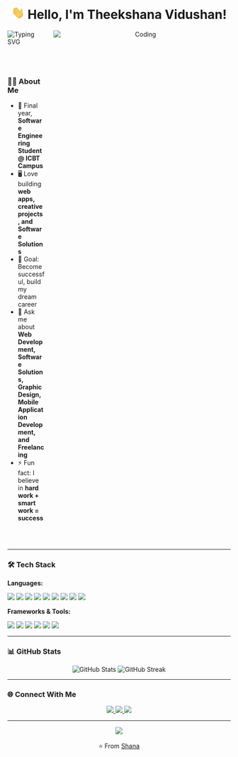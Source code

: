 <div align="center">

# <img src="https://raw.githubusercontent.com/ABSphreak/ABSphreak/master/gifs/Hi.gif" width="30px"> Hello, I'm Theekshana Vidushan!
 
</div>

<div align="center">
  
<img align="right" alt="Coding" width="400" src="https://user-images.githubusercontent.com/74038190/212749447-bfb7e725-6987-49d9-ae85-2015e3e7cc41.gif">

<div align="left" style="padding-right: 420px;">

<img src="https://readme-typing-svg.herokuapp.com?font=Fira+Code&weight=600&size=22&duration=3500&pause=1000&color=00F7FF&vCenter=true&width=500&lines=🚀+Passionate+Software+Engineering+Student;🎨+Creative+Graphic+Designer;💻+Aspiring+Full-Stack+Developer;🔥+Always+Learning+and+Building" alt="Typing SVG" /> 

<br><br>

### 👨‍💻 About Me

- 🌱 Final year, **Software Engineering Student  @ ICBT Campus**
- 🖥️ Love building **web apps, creative projects, and Software Solutions**
- 🎯 Goal: Become successful, build my dream career   
- 💬 Ask me about **Web Development, Software Solutions, Graphic Design, Mobile Application Development, and Freelancing**
- ⚡ Fun fact: I believe in **hard work + smart work = success**

<br>

</div>

</div>

<br clear="right"/>

---

### 🛠️ Tech Stack  

**Languages:**  

<p>
<img src="https://img.shields.io/badge/-Python-3776AB?style=for-the-badge&logo=python&logoColor=white" />
<img src="https://img.shields.io/badge/-Java-007396?style=for-the-badge&logo=java&logoColor=white" />
<img src="https://img.shields.io/badge/-PHP-777BB4?style=for-the-badge&logo=php&logoColor=white" />
<img src="https://img.shields.io/badge/-JavaScript-F7DF1E?style=for-the-badge&logo=javascript&logoColor=black" />
<img src="https://img.shields.io/badge/-C%23-239120?style=for-the-badge&logo=c-sharp&logoColor=white" />
<img src="https://img.shields.io/badge/-C++-00599C?style=for-the-badge&logo=cplusplus&logoColor=white" />
<img src="https://img.shields.io/badge/-Kotlin-0095D5?style=for-the-badge&logo=kotlin&logoColor=white" />
<img src="https://img.shields.io/badge/-Groovy-4298B8?style=for-the-badge&logo=apache-groovy&logoColor=white" />
  <img src="https://img.shields.io/badge/-R-4298B8?style=for-the-badge&logo=R&logoColor=white" />
</p>

**Frameworks & Tools:**  

<p>
<img src="https://img.shields.io/badge/-HTML5-E34F26?style=for-the-badge&logo=html5&logoColor=white" />
<img src="https://img.shields.io/badge/-CSS3-1572B6?style=for-the-badge&logo=css3&logoColor=white" />
<img src="https://img.shields.io/badge/-Android%20Studio-3DDC84?style=for-the-badge&logo=android-studio&logoColor=white" />
<img src="https://img.shields.io/badge/-MySQL-4479A1?style=for-the-badge&logo=mysql&logoColor=white" />
<img src="https://img.shields.io/badge/-Git-F05032?style=for-the-badge&logo=git&logoColor=white" />
<img src="https://img.shields.io/badge/-GitHub-181717?style=for-the-badge&logo=github&logoColor=white" />
</p>

---

### 📊 GitHub Stats

<div align="center">
  <img src="https://github-readme-stats.vercel.app/api?username=Theek-Shana&show_icons=true&theme=tokyonight&hide_border=true&bg_color=0D1117&title_color=00F7FF&icon_color=00F7FF&text_color=FFFFFF" alt="GitHub Stats" height="180"/>
  <img src="https://github-readme-streak-stats.herokuapp.com/?user=Theek-Shana&theme=tokyonight&hide_border=true&background=0D1117&ring=00F7FF&fire=FF5733&currStreakLabel=00F7FF" alt="GitHub Streak" height="180"/>
</div>

---

### 🌐 Connect With Me

<p align="center">
  <a href="https://www.linkedin.com/in/theekshana-vidushan-727689293/">
    <img src="https://img.shields.io/badge/LinkedIn-0A66C2?style=for-the-badge&logo=linkedin&logoColor=white" />
  </a>
  <a href="https://www.fiverr.com/">
    <img src="https://img.shields.io/badge/Fiverr-1DBF73?style=for-the-badge&logo=fiverr&logoColor=white" />
  </a>
  <a href="mailto:Theekshanavidushan.dev@gmail.com">
    <img src="https://img.shields.io/badge/Email-D14836?style=for-the-badge&logo=gmail&logoColor=white" />
  </a>
</p>

---

<div align="center">
  <img src="https://capsule-render.vercel.app/api?type=waving&color=gradient&customColorList=6,11,20&height=100&section=footer&text=Thanks%20for%20visiting!&fontSize=20&fontColor=fff&animation=twinkling" />
</div>

<p align="center">
  ⭐ From <a href="https://github.com/Theek-Shana">Shana</a>
</p>
